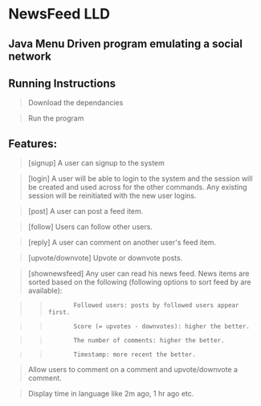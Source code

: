 # NewsFeed LLD

## Java Menu Driven program emulating a social network 

## Running Instructions
> Download the dependancies 

> Run the program

## Features:
> [signup] A user can signup to the system

> [login] A user will be able to login to the system and the session will be created and used across for the other commands. Any existing session will be reinitiated with the new user logins.

> [post] A user can post a feed item.

> [follow] Users can follow other users.

> [reply] A user can comment on another user's feed item.

> [upvote/downvote] Upvote or downvote posts.

> [shownewsfeed] Any user can read his news feed. News items are sorted based on the following (following options to sort feed by are available):

>>            Followed users: posts by followed users appear first.   

>>            Score (= upvotes - downvotes): higher the better.

>>            The number of comments: higher the better.

>>            Timestamp: more recent the better.

> Allow users to comment on a comment and upvote/downvote a comment.

> Display time in language like 2m ago, 1 hr ago etc.
